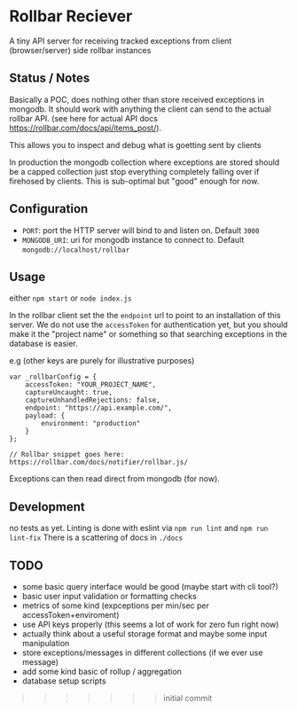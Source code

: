 # Rollbar Reciever

A tiny API server for receiving tracked exceptions from client (browser/server) side rollbar instances

## Status / Notes

Basically a POC, does nothing other than store received exceptions in mongodb. It should work with anything the
client can send to the actual rollbar API. (see here for actual API docs https://rollbar.com/docs/api/items_post/).

This allows you to inspect and debug what is goetting sent by clients

In production the mongodb collection where exceptions are stored should be a capped collection
just stop everything completely falling over if firehosed by clients. This is sub-optimal 
but "good" enough for now.

## Configuration

- `PORT`: port the HTTP server will bind to and listen on. Default `3000`
- `MONGODB_URI`: uri for mongodb instance to connect to. Default `mongodb://localhost/rollbar`

## Usage

either `npm start` or `node index.js`

In the rollbar client set the the `endpoint` url to point to an installation of this server.
We do not use the `accessToken` for authentication yet, but you should make it the "project name" or something
so that searching exceptions in the database is easier.

e.g (other keys are purely for illustrative purposes)

```
var _rollbarConfig = {
    accessToken: "YOUR_PROJECT_NAME",
    captureUncaught: true,
    captureUnhandledRejections: false,
    endpoint: "https://api.example.com/",
    payload: {
        environment: "production"
    }
};

// Rollbar snippet goes here: https://rollbar.com/docs/notifier/rollbar.js/

```

Exceptions can then read direct from mongodb (for now).

## Development

no tests as yet.
Linting is done with eslint via `npm run lint` and `npm run lint-fix`
There is a scattering of docs in `./docs`

## TODO

- some basic query interface would be good (maybe start with cli tool?)
- basic user input validation or formatting checks
- metrics of some kind (expceptions per min/sec per accessToken+enviroment)
- use API keys properly (this seems a lot of work for zero fun right now)
- actually think about a useful storage format and maybe some input manipulation
- store exceptions/messages in different collections (if we ever use message)
- add some kind basic of rollup / aggregation
- database setup scripts
>>>>>>> initial commit
